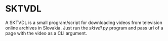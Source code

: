 # SKTVDL

A SKTVDL is a small program/script for downloading videos from television online archives in Slovakia. Just run the *sktvdl.py* program and pass url of a page with the video as a CLI argument.